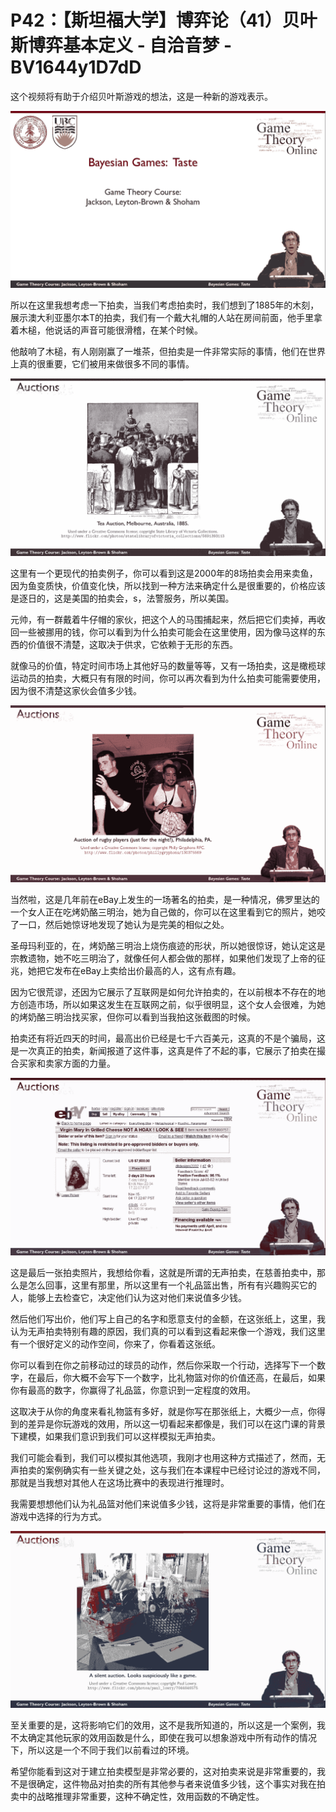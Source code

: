 # P42：【斯坦福大学】博弈论（41）贝叶斯博弈基本定义 - 自洽音梦 - BV1644y1D7dD

这个视频将有助于介绍贝叶斯游戏的想法，这是一种新的游戏表示。

![](img/779459127444310fc68c54b99f28fb64_1.png)

所以在这里我想考虑一下拍卖，当我们考虑拍卖时，我们想到了1885年的木刻，展示澳大利亚墨尔本T的拍卖，我们有一个戴大礼帽的人站在房间前面，他手里拿着木槌，他说话的声音可能很滑稽，在某个时候。

他敲响了木槌，有人刚刚赢了一堆茶，但拍卖是一件非常实际的事情，他们在世界上真的很重要，它们被用来做很多不同的事情。



![](img/779459127444310fc68c54b99f28fb64_3.png)

这里有一个更现代的拍卖例子，你可以看到这是2000年的8场拍卖会用来卖鱼，因为鱼变质快，价值变化快，所以找到一种方法来确定什么是很重要的，价格应该是逐日的，这是美国的拍卖会，s，法警服务，所以美国。

元帅，有一群戴着牛仔帽的家伙，把这个人的马围捕起来，然后把它们卖掉，再收回一些被挪用的钱，你可以看到为什么拍卖可能会在这里使用，因为像马这样的东西的价值很不清楚，这取决于供求，它依赖于无形的东西。

就像马的价值，特定时间市场上其他好马的数量等等，又有一场拍卖，这是橄榄球运动员的拍卖，大概只有有限的时间，你可以再次看到为什么拍卖可能需要使用，因为很不清楚这家伙会值多少钱。



![](img/779459127444310fc68c54b99f28fb64_5.png)

当然啦，这是几年前在eBay上发生的一场著名的拍卖，是一种情况，佛罗里达的一个女人正在吃烤奶酪三明治，她为自己做的，你可以在这里看到它的照片，她咬了一口，然后她惊讶地发现了她认为是完美的相似之处。

圣母玛利亚的，在，烤奶酪三明治上烧伤痕迹的形状，所以她很惊讶，她认定这是宗教遗物，她不吃三明治了，就像任何人都会做的那样，如果他们发现了上帝的征兆，她把它发布在eBay上卖给出价最高的人，这有点有趣。

因为它很荒谬，还因为它展示了互联网是如何允许拍卖的，在以前根本不存在的地方创造市场，所以如果这发生在互联网之前，似乎很明显，这个女人会很难，为她的烤奶酪三明治找买家，但你可以看到当我拍这张截图的时候。

拍卖还有将近四天的时间，最高出价已经是七千六百美元，这真的不是个骗局，这是一次真正的拍卖，新闻报道了这件事，这真是件了不起的事，它展示了拍卖在撮合买家和卖家方面的力量。



![](img/779459127444310fc68c54b99f28fb64_7.png)

这是最后一张拍卖照片，我想给你看，这就是所谓的无声拍卖，在慈善拍卖中，那么是怎么回事，这里有那里，所以这里有一个礼品篮出售，所有有兴趣购买它的人，能够上去检查它，决定他们认为这对他们来说值多少钱。

然后他们写出价，他们写上自己的名字和愿意支付的金额，在这张纸上，这里，我认为无声拍卖特别有趣的原因，我们真的可以看到这看起来像一个游戏，我们这里有一个很好定义的动作空间，你来了，你看着这张纸。

你可以看到在你之前移动过的球员的动作，然后你采取一个行动，选择写下一个数字，在最后，你大概不会写下一个数字，比礼物篮对你的价值还高，在最后，如果你有最高的数字，你赢得了礼品篮，你意识到一定程度的效用。

这取决于从你的角度来看礼物篮有多好，就是你写在那张纸上，大概少一点，你得到的差异是你玩游戏的效用，所以这一切看起来都像是，我们可以在这门课的背景下建模，如果我们意识到我们可以这样模拟无声拍卖。

我们可能会看到，我们可以模拟其他选项，我刚才也用这种方式描述了，然而，无声拍卖的案例确实有一些关键之处，这与我们在本课程中已经讨论过的游戏不同，那就是当我想对其他人在这场比赛中的表现进行推理时。

我需要想想他们认为礼品篮对他们来说值多少钱，这将是非常重要的事情，他们在游戏中选择的行为方式。

![](img/779459127444310fc68c54b99f28fb64_9.png)

至关重要的是，这将影响它们的效用，这不是我所知道的，所以这是一个案例，我不太确定其他玩家的效用函数是什么，即使在我可以想象游戏中所有动作的情况下，所以这是一个不同于我们以前看过的环境。

希望你能看到这对于建立拍卖模型是非常必要的，这对拍卖来说是非常重要的，我不是很确定，这件物品对拍卖的所有其他参与者来说值多少钱，这个事实对我在拍卖中的战略推理非常重要，这种不确定性，效用函数的不确定性。

